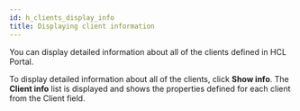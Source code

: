 ```yaml
---
id: h_clients_display_info
title: Displaying client information
---
```





You can display detailed information about all of the clients defined in HCL Portal.

To display detailed information about all of the clients, click **Show info**. The **Client info** list is displayed and shows the properties defined for each client from the Client field.

